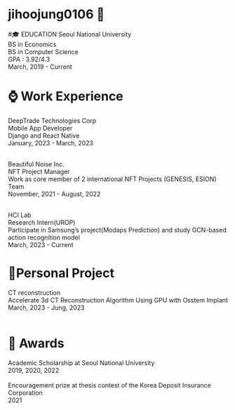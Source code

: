 # jihoojung0106 🍎


#🎓 EDUCATION 
  Seoul National University <br>
  BS in Economics<br>
  BS in Computer Science <br>
  GPA : 3.92/4.3<br>
  March, 2019 - Current<br>

# ⌚️ Work Experience
 
  DeepTrade Technologies Corp<br>
  Mobile App Developer<br>
  Django and React Native<br>
  January, 2023 - March, 2023<br>
  <br>
  
  Beautiful Noise Inc.<br>
  NFT Project Manager<br>
  Work as core member of 2 international NFT Projects (GENESIS, ESION) Team<br>
  November, 2021 - August, 2022<br>
  <br>
 
  HCI Lab<br>
  Research Intern(UROP)<br>
  Participate in Samsung’s project(Modaps Prediction) and study GCN-based action recognition model<br>
  March, 2023 - Current<br>
  
 
 # 🐤Personal Project
  CT reconstruction<br>
  Accelerate 3d CT Reconstruction Algorithm Using GPU with Osstem Implant <br>
  March, 2023 - Jung, 2023<br><br>

  # 👑 Awards
  Academic Scholarship at Seoul National University<br>
  2019, 2020, 2022<br><br>
  Encouragement prize at thesis contest of the Korea Deposit Insurance Corporation<br>
  2021<br>

 
  

